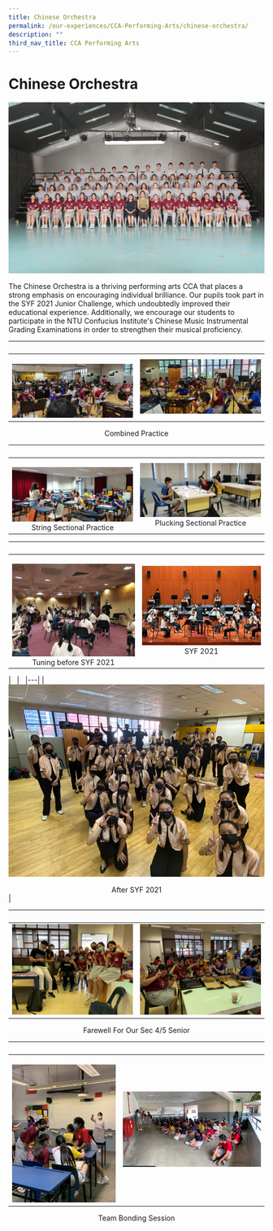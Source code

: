 ```yaml
---
title: Chinese Orchestra
permalink: /our-experiences/CCA-Performing-Arts/chinese-orchestra/
description: ""
third_nav_title: CCA Performing Arts
---
```

# Chinese Orchestra 
![](/images/JS_Chinese%20Orchestra.jpg)

The Chinese Orchestra is a thriving performing arts CCA that places a strong emphasis on encouraging individual brilliance. Our pupils took part in the SYF 2021 Junior Challenge, which undoubtedly improved their educational experience. Additionally, we encourage our students to participate in the NTU Confucius Institute's Chinese Music Instrumental Grading Examinations in order to strengthen their musical proficiency.


|   |   |  
|---|---|  
| ![](/images/JS1_CO_1.png) |  ![](/images/JS2_CO_2.png)   |

<center>Combined Practice</center>

|   |   |  
|---|---|  
| ![](/images/JS3_CO_3.png) <center>String Sectional Practice</center> |  ![](/images/JS4_CO_4.png) <center>Plucking Sectional Practice</center> |

|   |   |  
|---|---|  
| ![](/images/JS5_CO_5.png) <center>Tuning before SYF 2021 </center> |![](/images/JS6_CO_6.png) <center>SYF 2021</center> |

|   |   
|---|
|  ![](/images/JS7_CO_7.png) <center>After SYF 2021</center> | 


|   |   |  
|---|---|  
|![](/images/JS8_CO_8.png) | ![](/images/JS9_CO_9.png) |
<center>Farewell For Our Sec 4/5 Senior</center>

 
|   |   |  
|---|---|  
| ![](/images/JS10_CO_10.png)  | ![](/images/JS11_CO_11.png) |
 <center>Team Bonding Session</center>


